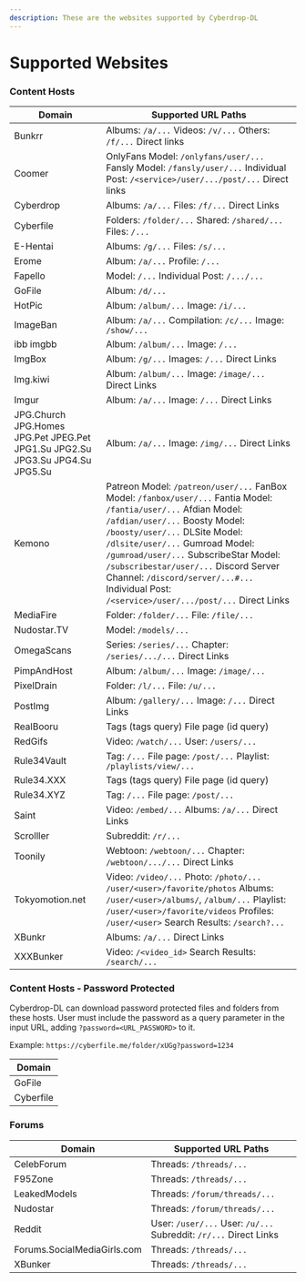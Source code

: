 ```yaml
---
description: These are the websites supported by Cyberdrop-DL
---
```


# Supported Websites

### Content Hosts <a href="#content-hosts" id="content-hosts"></a>

| Domain                                                                | Supported URL Paths                                                                                                                                                                                                                                                                                                                                                                                      |
| --------------------------------------------------------------------- | -------------------------------------------------------------------------------------------------------------------------------------------------------------------------------------------------------------------------------------------------------------------------------------------------------------------------------------------------------------------------------------------------------- |
| Bunkrr                                                                | Albums: `/a/...` Videos: `/v/...` Others: `/f/...` Direct links                                                                                                                                                                                                                                                                                                                                          |
| Coomer                                                                | OnlyFans Model: `/onlyfans/user/...` Fansly Model: `/fansly/user/...` Individual Post: `/<service>/user/.../post/...` Direct links                                                                                                                                                                                                                                                                       |
| Cyberdrop                                                             | Albums: `/a/...` Files: `/f/...` Direct Links                                                                                                                                                                                                                                                                                                                                                            |
| Cyberfile                                                             | Folders: `/folder/...` Shared: `/shared/...` Files: `/...`                                                                                                                                                                                                                                                                                                                                               |
| E-Hentai                                                              | Albums: `/g/...` Files: `/s/...`                                                                                                                                                                                                                                                                                                                                                                         |
| Erome                                                                 | Album: `/a/...` Profile: `/...`                                                                                                                                                                                                                                                                                                                                                                          |
| Fapello                                                               | Model: `/...` Individual Post: `/.../...`                                                                                                                                                                                                                                                                                                                                                                |
| GoFile                                                                | Album: `/d/...`                                                                                                                                                                                                                                                                                                                                                                                          |
| HotPic                                                                | Album: `/album/...` Image: `/i/...`                                                                                                                                                                                                                                                                                                                                                                      |
| ImageBan                                                              | Album: `/a/...` Compilation: `/c/...` Image: `/show/...`                                                                                                                                                                                                                                                                                                                                                 |
| ibb imgbb                                                             | Album: `/album/...` Image: `/...`                                                                                                                                                                                                                                                                                                                                                                        |
| ImgBox                                                                | Album: `/g/...` Images: `/...` Direct Links                                                                                                                                                                                                                                                                                                                                                              |
| Img.kiwi                                                              | Album: `/album/...` Image: `/image/...` Direct Links                                                                                                                                                                                                                                                                                                                                                     |
| Imgur                                                                 | Album: `/a/...` Image: `/...` Direct Links                                                                                                                                                                                                                                                                                                                                                               |
| JPG.Church JPG.Homes JPG.Pet JPEG.Pet JPG1.Su JPG2.Su JPG3.Su JPG4.Su JPG5.Su | Album: `/a/...` Image: `/img/...` Direct Links                                                                                                                                                                                                                                                                                                                                                   |
| Kemono                                                                | Patreon Model: `/patreon/user/...` FanBox Model: `/fanbox/user/...` Fantia Model: `/fantia/user/...` Afdian Model: `/afdian/user/...` Boosty Model: `/boosty/user/...` DLSite Model: `/dlsite/user/...` Gumroad Model: `/gumroad/user/...` SubscribeStar Model: `/subscribestar/user/...` Discord Server Channel: `/discord/server/...#...` Individual Post: `/<service>/user/.../post/...` Direct Links |
| MediaFire                                                             | Folder: `/folder/...` File: `/file/...`                                                                                                                                                                                                                                                                                                                                                                  |
| Nudostar.TV                                                           | Model: `/models/...`                                                                                                                                                                                                                                                                                                                                                                                     |
| OmegaScans                                                            | Series: `/series/...` Chapter: `/series/.../...` Direct Links                                                                                                                                                                                                                                                                                                                                            |
| PimpAndHost                                                           | Album: `/album/...` Image: `/image/...`                                                                                                                                                                                                                                                                                                                                                                  |
| PixelDrain                                                            | Folder: `/l/...` File: `/u/...`                                                                                                                                                                                                                                                                                                                                                                          |
| PostImg                                                               | Album: `/gallery/...` Image: `/...` Direct Links                                                                                                                                                                                                                                                                                                                                                         |
| RealBooru                                                             | Tags (tags query) File page (id query)                                                                                                                                                                                                                                                                                                                                                                   |
| RedGifs                                                               | Video: `/watch/...` User: `/users/...`                                                                                                                                                                                                                                                                                                                                                                   |
| Rule34Vault                                                           | Tag: `/...` File page: `/post/...` Playlist: `/playlists/view/...`                                                                                                                                                                                                                                                                                                                                       |
| Rule34.XXX                                                            | Tags (tags query) File page (id query)                                                                                                                                                                                                                                                                                                                                                                   |
| Rule34.XYZ                                                            | Tag: `/...` File page: `/post/...`                                                                                                                                                                                                                                                                                                                                                                       |
| Saint                                                                 | Video: `/embed/...` Albums: `/a/...` Direct Links                                                                                                                                                                                                                                                                                                                                                        |
| Scrolller                                                             | Subreddit: `/r/...`                                                                                                                                                                                                                                                                                                                                                                                      |
| Toonily                                                               | Webtoon: `/webtoon/...` Chapter: `/webtoon/.../...` Direct Links                                                                                                                                                                                                                                                                                                                                         |
| Tokyomotion.net                                                       | Video: `/video/...` Photo: `/photo/...` `/user/<user>/favorite/photos` Albums: `/user/<user>/albums/`, `/album/...` Playlist: `/user/<user>/favorite/videos` Profiles: `/user/<user>` Search Results: `/search?...`                                                                                                                                                                                      |
| XBunkr                                                                | Albums: `/a/...` Direct Links                                                                                                                                                                                                                                                                                                                                                                            |      
| XXXBunker                                                             | Video: `/<video_id>` Search Results: `/search/...`                                                                                                                                                                                                                                                                                                                                                       |

### Content Hosts - Password Protected<a href="#content-hosts-password-protected" id="content-hosts-password-protected"></a>

Cyberdrop-DL can download password protected files and folders from these hosts. User must include the password as a query parameter in the input URL, adding `?password=<URL_PASSWORD>` to it. 

Example: `https://cyberfile.me/folder/xUGg?password=1234`

| Domain                                                                |
| --------------------------------------------------------------------- |
| GoFile                                                                |
| Cyberfile                                                             |


### Forums <a href="#forums" id="forums"></a>

| Domain                      | Supported URL Paths                                               |
| --------------------------- | ----------------------------------------------------------------- |
| CelebForum                  | Threads: `/threads/...`                                           |
| F95Zone                     | Threads: `/threads/...`                                           |
| LeakedModels                | Threads: `/forum/threads/...`                                     |
| Nudostar                    | Threads: `/forum/threads/...`                                     |
| Reddit                      | User: `/user/...` User: `/u/...` Subreddit: `/r/...` Direct Links |
| Forums.SocialMediaGirls.com | Threads: `/threads/...`                                           |
| XBunker                     | Threads: `/threads/...`                                           |
